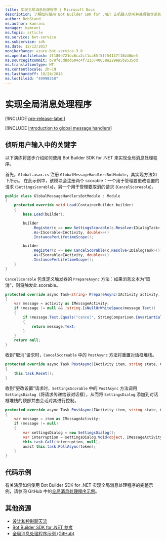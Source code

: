 ```yaml
---
title: 实现全局消息处理程序 | Microsoft Docs
description: 了解如何使用 Bot Builder SDK for .NET 让机器人侦听并处理包含某些关键字的用户输入。
author: RobStand
ms.author: kamrani
manager: kamrani
ms.topic: article
ms.service: bot-service
ms.subservice: sdk
ms.date: 12/13/2017
monikerRange: azure-bot-service-3.0
ms.openlocfilehash: 3f180e721dc6ca2cf1ca85f5ff54137f16b36be5
ms.sourcegitcommit: b78fe3d8dd604c4f7233740658a229e85b8535dd
ms.translationtype: HT
ms.contentlocale: zh-CN
ms.lasthandoff: 10/24/2018
ms.locfileid: "49998358"
---
```

# <a name="implement-global-message-handlers"></a>实现全局消息处理程序

[!INCLUDE [pre-release-label](../includes/pre-release-label-v3.md)]

[!INCLUDE [Introduction to global message handlers](../includes/snippet-global-handlers-intro.md)]

## <a name="listen-for-keywords-in-user-input"></a>侦听用户输入中的关键字

以下演练将逐步介绍如何使用 Bot Builder SDK for .NET 来实现全局消息处理程序。

首先，`Global.asax.cs` 注册 `GlobalMessageHandlersBotModule`，其实现方法如下所示。 在此示例中，该模块会注册两个 scorable：一个用于管理要更改设置的请求 (`SettingsScorable`)，另一个用于管理要取消的请求 (`CancelScoreable`)。

```cs
public class GlobalMessageHandlersBotModule : Module
{
    protected override void Load(ContainerBuilder builder)
    {
        base.Load(builder);

        builder
            .Register(c => new SettingsScorable(c.Resolve<IDialogTask>()))
            .As<IScorable<IActivity, double>>()
            .InstancePerLifetimeScope();

        builder
            .Register(c => new CancelScorable(c.Resolve<IDialogTask>()))
            .As<IScorable<IActivity, double>>()
            .InstancePerLifetimeScope();
    }
}
```

`CancelScorable` 包含定义触发器的 `PrepareAsync` 方法：如果消息文本为“取消”，则将触发此 scorable。

```cs
protected override async Task<string> PrepareAsync(IActivity activity, CancellationToken token)
{
    var message = activity as IMessageActivity;
    if (message != null && !string.IsNullOrWhiteSpace(message.Text))
    {
        if (message.Text.Equals("cancel", StringComparison.InvariantCultureIgnoreCase))
        {
            return message.Text;
        }
    }
    return null;
}
```

收到“取消”请求时，`CancelScoreable` 中的 `PostAsync` 方法将重置对话框堆栈。 

```cs
protected override async Task PostAsync(IActivity item, string state, CancellationToken token)
{
    this.task.Reset();
}
```

收到“更改设置”请求时，`SettingsScorable` 中的 `PostAsync` 方法调用 `SettingsDialog`（将请求传递给该对话框），从而将 `SettingsDialog` 添加到对话框堆栈的顶部并由会话对其进行控制。

```cs
protected override async Task PostAsync(IActivity item, string state, CancellationToken token)
{
    var message = item as IMessageActivity;
    if (message != null)
    {
        var settingsDialog = new SettingsDialog();
        var interruption = settingsDialog.Void<object, IMessageActivity>();
        this.task.Call(interruption, null);
        await this.task.PollAsync(token);
    }
}
```

## <a name="sample-code"></a>代码示例

有关演示如何使用 Bot Builder SDK for .NET 实现全局消息处理程序的完整示例，请参阅 GitHub 中的<a href="https://github.com/Microsoft/BotBuilder-Samples/tree/master/CSharp/core-GlobalMessageHandlers" target="_blank">全局消息处理程序示例</a>。

## <a name="additional-resources"></a>其他资源

- [设计和控制聊天流](../bot-service-design-conversation-flow.md)
- <a href="/dotnet/api/?view=botbuilder-3.12.2.4" target="_blank">Bot Builder SDK for .NET 参考</a>
- <a href="https://github.com/Microsoft/BotBuilder-Samples/tree/master/CSharp/core-GlobalMessageHandlers" target="_blank">全局消息处理程序示例 (GitHub)</a>
